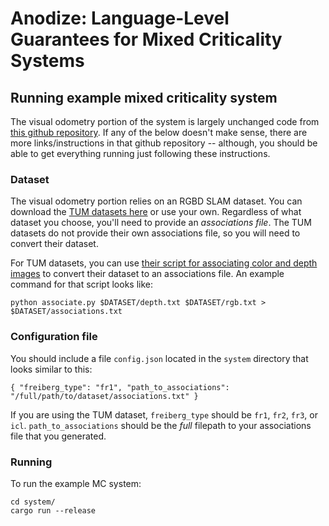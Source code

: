 # Anodize: Language-Level Guarantees for Mixed Criticality Systems

## Running example mixed criticality system

The visual odometry portion of the system is largely unchanged code from [this github repository](https://github.com/mpizenberg/visual-odometry-rs). If any of the below doesn't make sense, there are more links/instructions in that github repository -- although, you should be able to get everything running just following these instructions.

### Dataset
The visual odometry portion relies on an RGBD SLAM dataset. You can download the [TUM datasets here](https://vision.in.tum.de/data/datasets/rgbd-dataset/download) or use your own. Regardless of what dataset you choose, you'll need to provide an *associations file*. The TUM datasets do not provide their own associations file, so you will need to convert their dataset.

For TUM datasets, you can use [their script for associating color and depth images](https://vision.in.tum.de/data/datasets/rgbd-dataset/tools) to convert their dataset to an associations file. An example command for that script looks like:

``
python associate.py $DATASET/depth.txt $DATASET/rgb.txt > $DATASET/associations.txt
``

### Configuration file
You should include a file ``config.json`` located in the ``system`` directory that looks similar to this:

``
{
    "freiberg_type": "fr1",
    "path_to_associations": "/full/path/to/dataset/associations.txt"
}
``

If you are using the TUM dataset, ``freiberg_type`` should be ``fr1``, ``fr2``, ``fr3``, or ``icl``. ``path_to_associations`` should be the *full* filepath to your associations file that you generated.

### Running
To run the example MC system:

```
cd system/
cargo run --release
```
